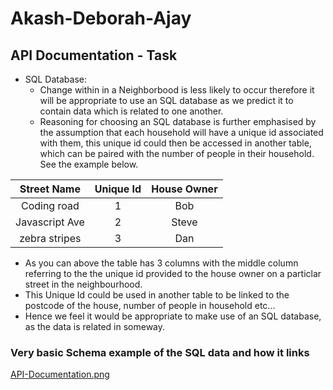 # Akash-Deborah-Ajay

## API Documentation - Task

- SQL Database:
  - Change within in a Neighborbood is less likely to occur therefore it will be appropriate to use an SQL database as we predict it to contain data which is related to one another.
  - Reasoning for choosing an SQL database is further emphasised by the assumption that each household will have a unique id associated with them, this unique id could then be accessed in another table, which can be paired with the number of people in their household. See the example below.

|  Street Name   | Unique Id | House Owner |
| :------------: | :-------: | :---------: |
|  Coding road   |     1     |     Bob     |
| Javascript Ave |     2     |    Steve    |
| zebra stripes  |     3     |     Dan     |

- As you can above the table has 3 columns with the middle column referring to the the unique id provided to the house owner on a particlar street in the neighbourhood.
- This Unique Id could be used in another table to be linked to the postcode of the house, number of people in household etc...
- Hence we feel it would be appropriate to make use of an SQL database, as the data is related in someway.

### Very basic Schema example of the SQL data and how it links

[API-Documentation.png](https://postimg.cc/Lnj1jbqr)
